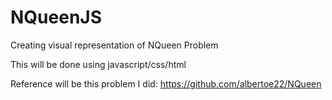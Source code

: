 # NQueenJS
Creating visual representation of NQueen Problem 

This will be done using javascript/css/html

Reference will be this problem I did: https://github.com/albertoe22/NQueen